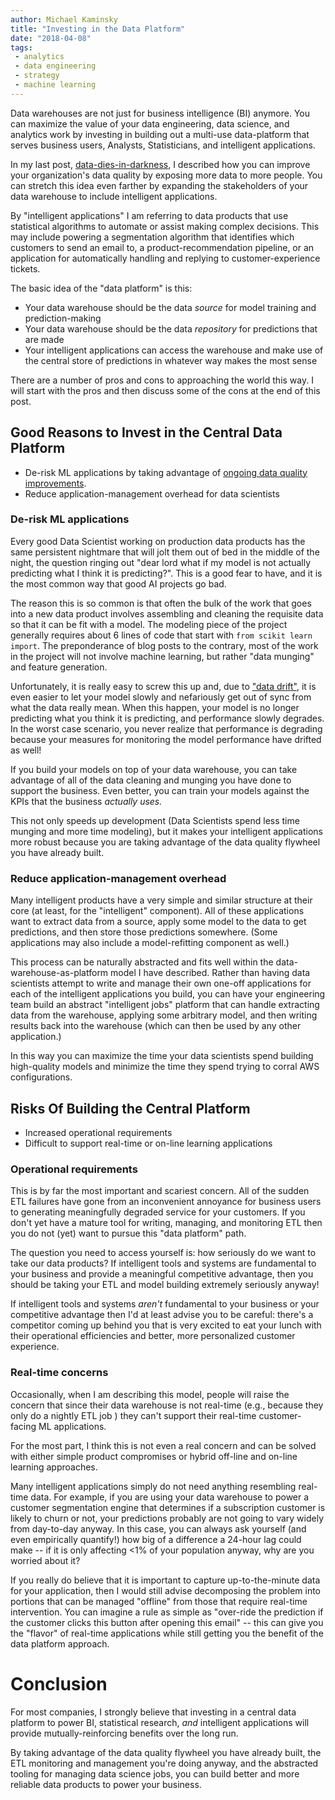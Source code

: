 ```yaml
---
author: Michael Kaminsky
title: "Investing in the Data Platform"
date: "2018-04-08"
tags: 
 - analytics
 - data engineering
 - strategy
 - machine learning
---
```


Data warehouses are not just for business intelligence (BI) anymore. You can maximize the value of your data engineering, data science, and analytics work by investing in building out a multi-use data-platform that serves business users, Analysts, Statisticians, and intelligent applications.

In my last post, [data-dies-in-darkness](content/post/data-dies-in-darkness.md), I described how you can improve your organization's data quality by exposing more data to more people. You can stretch this idea even farther by expanding the stakeholders of your data warehouse to include intelligent applications. 

By "intelligent applications" I am referring to data products that use statistical algorithms to automate or assist making complex decisions. This may include powering a segmentation algorithm that identifies which customers to send an email to, a product-recommendation pipeline, or an application for automatically handling and replying to customer-experience tickets. 

The basic idea of the "data platform" is this:
* Your data warehouse should be the data *source* for model training and prediction-making
* Your data warehouse should be the data *repository* for predictions that are made
* Your intelligent applications can access the warehouse and make use of the central store of predictions in whatever way makes the most sense

There are a number of pros and cons to approaching the world this way. I will start with the pros and then discuss some of the cons at the end of this post.

## Good Reasons to Invest in the Central Data Platform

* De-risk ML applications by taking advantage of [ongoing data quality improvements](content/post/data-dies-in-darkness.md).
* Reduce application-management overhead for data scientists

### De-risk ML applications
Every good Data Scientist working on production data products has the same persistent nightmare that will jolt them out of bed in the middle of the night, the question ringing out "dear lord what if my model is not actually predicting what I think it is predicting?". This is a good fear to have, and it is the most common way that good AI projects go bad.  

The reason this is so common is that often the bulk of the work that goes into a new data product involves assembling and cleaning the requisite data so that it can be fit with a model. The modeling piece of the project generally requires about 6 lines of code that start with `from scikit learn import`. The preponderance of blog posts to the contrary, most of the work in the project will not involve machine learning, but rather "data munging" and feature generation.  

Unfortunately, it is really easy to screw this up and, due to ["data drift"](https://streamsets.com/reports/data-drift/), it is even easier to let your model slowly and nefariously get out of sync from what the data really mean. When this happen, your model is no longer predicting what you think it is predicting, and performance slowly degrades. In the worst case scenario, you never realize that performance is degrading because your measures for monitoring the model performance have drifted as well!

If you build your models on top of your data warehouse, you can take advantage of all of the data cleaning and munging you have done to support the business. Even better, you can train your models against the KPIs that the business *actually uses.*

This not only speeds up development (Data Scientists spend less time munging and more time modeling), but it makes your intelligent applications more robust because you are taking advantage of the data quality flywheel you have already built. 

### Reduce application-management overhead

Many intelligent products have a very simple and similar structure at their core (at least, for the "intelligent" component). All of these applications want to extract data from a source, apply some model to the data to get predictions, and then store those predictions somewhere. (Some applications may also include a model-refitting component as well.)

This process can be naturally abstracted and fits well within the data-warehouse-as-platform model I have described. Rather than having data scientists attempt to write and manage their own one-off applications for each of the intelligent applications you build, you can have your engineering team build an abstract "intelligent jobs" platform that can handle extracting data from the warehouse, applying some arbitrary model, and then writing results back into the warehouse (which can then be used by any other application.) 

In this way you can maximize the time your data scientists spend building high-quality models and minimize the time they spend trying to corral AWS configurations.  


## Risks Of Building the Central Platform

* Increased operational requirements
* Difficult to support real-time or on-line learning applications

### Operational requirements

This is by far the most important and scariest concern. All of the sudden ETL failures have gone from an inconvenient annoyance for business users to generating meaningfully degraded service for your customers. If you don't yet have a mature tool for writing, managing, and monitoring ETL then you do not (yet) want to pursue this "data platform" path. 

The question you need to access yourself is: how seriously do we want to take our data products? If intelligent tools and systems are fundamental to your business and provide a meaningful competitive advantage, then you should be taking your ETL and model building extremely seriously anyway!

If intelligent tools and systems *aren't* fundamental to your business or your competitive advantage then I'd at least advise you to be careful: there's a competitor coming up behind you that is very excited to eat your lunch with their operational efficiencies and better, more personalized customer experience.

### Real-time concerns

Occasionally, when I am describing this model, people will raise the concern that since their data warehouse is not real-time (e.g., because they only do a nightly ETL job ) they can't support their real-time customer-facing ML applications.

For the most part, I think this is not even a real concern and can be solved with either simple product compromises or hybrid off-line and on-line learning approaches.

Many intelligent applications simply do not need anything resembling real-time data. For example, if you are using your data warehouse to power a customer segmentation engine that determines if a subscription customer is likely to churn or not, your predictions probably are not going to vary widely from day-to-day anyway. In this case, you can always ask yourself (and even empirically quantify!) how big of a difference a 24-hour lag could make -- if it is only affecting <1% of your population anyway, why are you worried about it?

If you really do believe that it is important to capture up-to-the-minute data for your application, then I would still advise decomposing the problem into portions that can be managed "offline" from those that require real-time intervention. You can imagine a rule as simple as "over-ride the prediction if the customer clicks this button after opening this email" -- this can give you the "flavor" of real-time applications while still getting you the benefit of the data platform approach.

# Conclusion

For most companies, I strongly believe that investing in a central data platform to power BI, statistical research, *and* intelligent applications will provide mutually-reinforcing benefits over the long run.

By taking advantage of the data quality flywheel you have already built, the ETL monitoring and management you're doing anyway, and the abstracted tooling for managing data science jobs, you can build better and more reliable data products to power your business.
